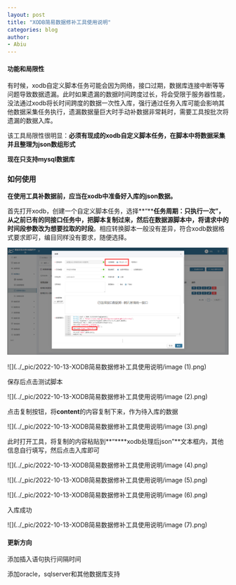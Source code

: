 ```yaml
---
layout: post
title: "XODB简易数据修补工具使用说明"
categories: blog
author:
- Abiu
---
```


#### 功能和局限性

有时候，xodb自定义脚本任务可能会因为网络，接口过期，数据库连接中断等等问题导致数据遗漏。此时如果遗漏的数据时间跨度过长，将会受限于服务器性能，没法通过xodb将长时间跨度的数据一次性入库，强行通过任务入库可能会影响其他数据采集任务执行，遗漏数据量巨大时手动补数据非常耗时，需要工具按批次将遗漏的数据入库。

该工具局限性很明显：**必须有现成的xodb自定义脚本任务，在脚本中将数据采集并且整理为json数组形式**

**现在只支持mysql数据库**

### 如何使用

**在使用工具补数据前，应当在xodb中准备好入库的json数据。**

首先打开xodb，创建一个自定义脚本任务，选择**“****任务周期：只执行一次”**，从之前已有的同接口任务中，**把脚本复制过来**，然后在数据源脚本中，将**请求中的时间段参数改为想要拉取的时段**。相应转换脚本一般没有差异，符合xodb数据格式要求即可，编目同样没有要求，随便选择。

![](../_pic/2022-10-13-XODB简易数据修补工具使用说明/image.png)

![](../_pic/2022-10-13-XODB简易数据修补工具使用说明/image (1).png)



保存后点击测试脚本

![](../_pic/2022-10-13-XODB简易数据修补工具使用说明/image (2).png)



点击复制按钮，将**content**的内容复制下来，作为待入库的数据

![](../_pic/2022-10-13-XODB简易数据修补工具使用说明/image (3).png)



此时打开工具，将复制的内容粘贴到**“****xodb处理后json”**文本框内，其他信息自行填写，然后点击入库即可

![](../_pic/2022-10-13-XODB简易数据修补工具使用说明/image (4).png)

![](../_pic/2022-10-13-XODB简易数据修补工具使用说明/image (5).png)

![](../_pic/2022-10-13-XODB简易数据修补工具使用说明/image (6).png)



入库成功

![](../_pic/2022-10-13-XODB简易数据修补工具使用说明/image (7).png)

#### **更新方向**

添加插入语句执行间隔时间

添加oracle，sqlserver和其他数据库支持
